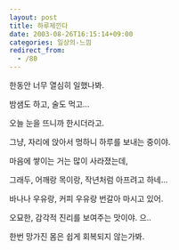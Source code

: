 ```yaml
---
layout: post
title: 하루제낀다
date: 2003-08-26T16:15:14+09:00
categories: 일상의-느낌
redirect_from:
  - /80
---
```


한동안 너무 열심히 일했나봐.

밤샘도 하고, 술도 먹고...

오늘 눈을 뜨니까 한시더라고.

그냥, 자리에 앉아서 멍하니 하루를 보내는 중이야.

마음에 쌓이는 거는 많이 사라졌는데,

그래두, 어깨랑 목이랑, 작년처럼 아프려고 하네...

바나나 우유랑, 커피 우유랑 번갈아 마시고 있어.

오묘한, 감각적 진리를 보여주는 맛이야. 으..

한번 망가진 몸은 쉽게 회복되지 않는가봐.
